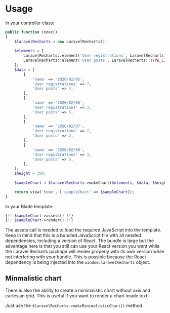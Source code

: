 # Usage

In your controller class:

```php
public function index()
{
    $laravelRecharts = new LaravelRecharts();
    
    $elements = [
        LaravelRecharts::element('User registrations', LaravelRecharts::TYPE_BAR, 'rgba(7, 192, 224, .5)'),
        LaravelRecharts::element('User posts', LaravelRecharts::TYPE_LINE, 'rgba(203, 78, 222, .5)'),
    ];
    $data = [
        [
            'name' => '2020/02/05',
            'User registrations' => 7,
            'User posts' => 4,
        ],
        [
            'name' => '2020/02/06',
            'User registrations' => 3,
            'User posts' => 5,
        ],
        [
            'name' => '2020/02/07',
            'User registrations' => 2,
            'User posts' => 2,
        ],
        [
            'name' => '2020/02/08',
            'User registrations' => 3,
            'User posts' => 5,
        ],
    ];
    $height = 300;
    
    $sampleChart = $laravelRecharts->makeChart($elements, $data, $height);

    return view('home', ['sampleChart' => $sampleChart]);
}
```

In your Blade template:

```php
{!! $sampleChart->assets() !!}
{!! $sampleChart->render() !!}
```

The assets call is needed to load the required JavaScript into the template.
Keep in mind that this is a bundled JavaScript file with all needed dependencies, including a version of React.
The bundle is large but the advantage here is that you still can use your React version you want while the
Laravel Recharts package will render properly with its own version while not interfering with your bundle.
This is possible because the React dependency is being injected into the `window.laravelRecharts` object.

<div id="sample-chart"></div>

## Minmalistic chart

There is also the ability to create a minimalistic chart without axis and cartesian grid.
This is useful if you want to render a chart inside text.

Just use the `$laravelRecharts->makeMinimalisticChart()` method.

<div id="sample-minimalistic-chart"></div>

<script type="text/javascript">
    const props = {
        elements: [
            {
                key: 'User registrations',
                type: 'bar',
                color: 'rgba(7, 192, 224, .5)',
            },
            {
                key: 'User posts',
                type: 'line',
                color: 'rgba(203, 78, 222, .5)',            
            },
        ],
        data: [
            {
                'name': '2020/02/05',
                'User registrations': 7,
                'User posts': 4,
            },
            {            
                'name': '2020/02/06',
                'User registrations': 3,
                'User posts': 5,
            },
            {
                'name': '2020/02/07',
                'User registrations': 2,
                'User posts': 2,
            },
            {
                'name': '2020/02/08',
                'User registrations': 3,
                'User posts': 5,
            },
        ],
        height: 300,
        rotateXAxis: false,
    };

    const chart = window.laravelRecharts.LaravelComposedChart;

    const container = document.getElementById('sample-chart');
    const Component = window.laravelRecharts.React.createElement(chart, props);

    window.laravelRecharts.ReactDOM.render(Component, container);
    
    const minimalisticChart = window.laravelRecharts.LaravelMinimalisticComposedChart;
    const minimalisticContainer = document.getElementById('sample-minimalistic-chart');
    const minimalisticProps = Object.assign({}, props, {height: 100, width: 200});
    const MinimalisticComponent = window.laravelRecharts.React.createElement(minimalisticChart, minimalisticProps);
    
    window.laravelRecharts.ReactDOM.render(MinimalisticComponent, minimalisticContainer);
</script>
